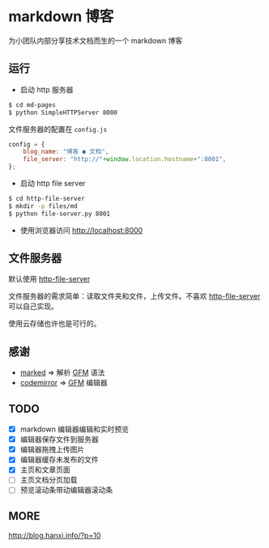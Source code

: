 # markdown 博客

为小团队内部分享技术文档而生的一个 markdown 博客

## 运行

* 启动 http 服务器
```bash
$ cd md-pages
$ python SimpleHTTPServer 8000
```

文件服务器的配置在 `config.js`
```js
config = {
    blog_name: "博客 ● 文档",
    file_server: "http://"+window.location.hostname+":8001",
};
```

* 启动 http file server
```bash
$ cd http-file-server
$ mkdir -p files/md
$ python file-server.py 8001
```

* 使用浏览器访问 <http://localhost:8000>

## 文件服务器

默认使用 [http-file-server]

文件服务器的需求简单：读取文件夹和文件，上传文件。不喜欢 [http-file-server] 可以自己实现。

使用云存储也许也是可行的。

## 感谢

* [marked] => 解析 [GFM] 语法
* [codemirror] => [GFM] 编辑器

## TODO

- [x] markdown 编辑器编辑和实时预览
- [x] 编辑器保存文件到服务器
- [x] 编辑器拖拽上传图片
- [x] 编辑器缓存未发布的文件
- [x] 主页和文章页面
- [ ] 主页文档分页加载
- [ ] 预览滚动条带动编辑器滚动条

## MORE

<http://blog.hanxi.info/?p=10>

[marked]:https://github.com/chjj/marked
[codemirror]:https://codemirror.net/
[GFM]:https://help.github.com/articles/github-flavored-markdown/
[http-file-server]:https://github.com/hanxi/http-file-server
